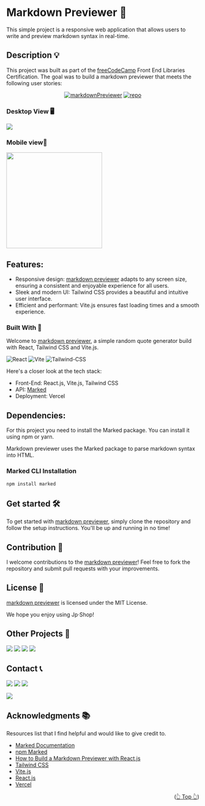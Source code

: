 <div id="top"></div>

# Markdown Previewer 📝

This simple project is a responsive web application that allows users to write and preview markdown syntax in real-time.

## Description 💡

This project was built as part of the [freeCodeCamp](https://www.freecodecamp.org/) Front End Libraries Certification. The goal was to build a markdown previewer that meets the following user stories:

<div align="center">

[![markdownPreviewer](https://img.shields.io/badge/View%20Demo-000?style=for-the-badge&logo=Google-Chrome&logoColor=white)](https://markdown.jpdiaz.dev/)
[![repo](https://img.shields.io/badge/View%20Code-000?style=for-the-badge&logo=GitHub&logoColor=white)](https://pr.new/github.com/JuanPabloDiaz/markdownPreviewer)

</div>

### Desktop View 🖥️

<img src="./image.png" width="" />

### Mobile view📱

<img src="./mobile.png" width="250" />

## Features:

- Responsive design: [markdown previewer](https://markdown.jpdiaz.dev) adapts to any screen size, ensuring a consistent and enjoyable experience for all users.
- Sleek and modern UI: Tailwind CSS provides a beautiful and intuitive user interface.
- Efficient and performant: Vite.js ensures fast loading times and a smooth experience.

### Built With 🔑

Welcome to [markdown previewer](https://quote.jpdiaz.dev), a simple random quote generator build with React, Tailwind CSS and Vite.js.

![React](https://img.shields.io/badge/React-61DAFB.svg?style=for-the-badge&logo=React&logoColor=black)
![Vite](https://img.shields.io/badge/Vite-646CFF.svg?style=for-the-badge&logo=Vite&logoColor=white)
![Tailwind-CSS](https://img.shields.io/badge/Tailwind%20CSS-06B6D4.svg?style=for-the-badge&logo=Tailwind-CSS&logoColor=white)

Here's a closer look at the tech stack:

- Front-End: React.js, Vite.js, Tailwind CSS
- API: [Marked](https://www.npmjs.com/package/marked)
- Deployment: Vercel

## Dependencies:

For this project you need to install the Marked package. You can install it using npm or yarn.

Markdown previewer uses the Marked package to parse markdown syntax into HTML.

### Marked CLI Installation

```bash
npm install marked
```

## Get started 🛠️

To get started with [markdown previewer](https://markdown.jpdiaz.dev), simply clone the repository and follow the setup instructions. You'll be up and running in no time!

## Contribution 🤝

I welcome contributions to the [markdown previewer](https://markdown.jpdiaz.dev)! Feel free to fork the repository and submit pull requests with your improvements.

## License 📜

[markdown previewer](https://markdown.jpdiaz.dev) is licensed under the MIT License.

We hope you enjoy using Jp·Shop!

<!-- OTHER PROJECTS -->

## Other Projects 🚀

![](https://img.shields.io/badge/Platzi_Repos-121f3d?style=for-the-badge&logo=Platzi&logoColor=98CA3F)
[![](https://img.shields.io/badge/2021-222?style=for-the-badge)](https://github.com/JuanPabloDiaz/platzi/tree/main/2021)
[![](https://img.shields.io/badge/2022-222?style=for-the-badge)](https://github.com/JuanPabloDiaz/platzi/tree/main/2022)
[![](https://img.shields.io/badge/2023-222?style=for-the-badge)](https://github.com/JuanPabloDiaz/platzi/tree/main/2023)

<!-- CONTACT -->

## Contact 📞

[![](https://img.shields.io/badge/@1diazdev-fff?style=for-the-badge&logo=linkedin&logoColor=0A66C2)](https://www.linkedin.com/in/1diazdev/)
[![](https://img.shields.io/badge/@1diazdev-fff?style=for-the-badge&logo=Twitter&logoColor=1DA1F2)](https://www.twitter.com/1diazdev)
[![](https://img.shields.io/badge/Gmail-fff?style=for-the-badge&logo=gmail&logoColor=EA4335)](mailto:juan.diaz93@hotmail.com)

[![](https://img.shields.io/badge/Platzi_Profile-121f3d?style=for-the-badge&logo=Platzi&logoColor=98CA3F)](https://platzi.com/p/DiazJuan/)

<!-- ACKNOWLEDGMENTS -->

## Acknowledgments 📚

Resources list that I find helpful and would like to give credit to.

- [Marked Documentation](https://marked.js.org/)
- [npm Marked](https://www.npmjs.com/package/marked)
- [How to Build a Markdown Previewer with React.js](https://www.freecodecamp.org/news/build-a-markdown-previewer-with-react-js/)
- [Tailwind CSS](https://tailwindcss.com/)
- [Vite.js](https://vitejs.dev/)
- [React.js](https://reactjs.org/)
- [Vercel](https://vercel.com/)

<p align="right">(<a href="#top">👆 Top 👆</a>)</p>

